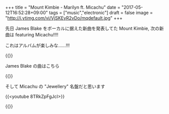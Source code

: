 +++
title = "Mount Kimbie - Marilyn ft. Micachu"
date = "2017-05-12T16:52:28+09:00"
tags = ["music","electronic"]
draft = false
image = "http://i.ytimg.com/vi/VjSKEyR2vDo/mqdefault.jpg"
+++

先日 James Blake をボーカルに据えた新曲を発表してた Mount Kimbie, 次の新曲は featuring Micachu!!!!

これはアルバムが楽しみな……!!!

{{<youtube VjSKEyR2vDo>}}

James Blake の曲はこちら

{{<youtube Q-7wzb7sRg8>}}

そして Micachu の "Jewellery" 名盤だと思います

{{<youtube 8TRkZpFgJcI>}}

{{<amazon B001R3YJ10>}}

